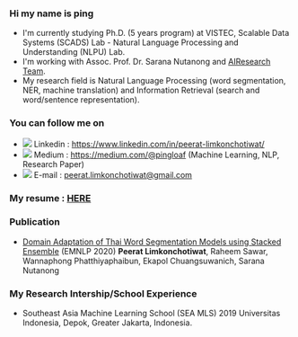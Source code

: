 ### Hi my name is ping 
- I'm currently studying Ph.D. (5 years program) at VISTEC, Scalable Data Systems (SCADS) Lab - Natural Language Processing and Understanding (NLPU) Lab.
- I'm working with Assoc. Prof. Dr. Sarana Nutanong and <a href="https://airesearch.in.th/">AIResearch Team</a>.<br>
- My research field is Natural Language Processing (word segmentation, NER, machine translation) and Information Retrieval (search and word/sentence representation).

### You can follow me on
- <img src="https://img.icons8.com/fluent/16/000000/linkedin.png"/> Linkedin : https://www.linkedin.com/in/peerat-limkonchotiwat/
- <img src="https://img.icons8.com/ios-filled/16/000000/medium-new.png"/> Medium : https://medium.com/@pingloaf (Machine Learning, NLP, Research Paper)
- <img src="https://img.icons8.com/wired/16/000000/email.png"/> E-mail : peerat.limkonchotiwat@gmail.com

### My resume : <a href="https://www.canva.com/design/DAD_PhIrk_s/dOK7uyn37C3xwEvvX-CMow/view?utm_content=DAD_PhIrk_s&utm_campaign=designshare&utm_medium=link&utm_source=sharebutton">HERE</a>

### Publication
- <a href="https://www.aclweb.org/anthology/2020.emnlp-main.315/">Domain Adaptation of Thai Word Segmentation Models using Stacked Ensemble</a> (EMNLP 2020) <b>Peerat Limkonchotiwat</b>, Raheem Sawar, Wannaphong Phatthiyaphaibun, Ekapol Chuangsuwanich, Sarana Nutanong

### My Research Intership/School Experience 
- Southeast Asia Machine Learning  School (SEA MLS) 2019 Universitas Indonesia, Depok, Greater Jakarta, Indonesia.
<!--
**mrpeerat/mrpeerat** is a ✨ _special_ ✨ repository because its `README.md` (this file) appears on your GitHub profile.

